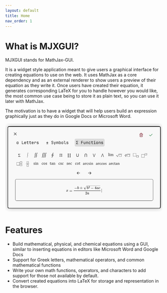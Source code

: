 ```yaml
---
layout: default
title: Home
nav_order: 1
---
```


# What is MJXGUI?
MJXGUI stands for MathJax-GUI.

It is a widget style application meant to give users a graphical interface for creating equations to use on the web. It uses MathJax as a core dependency and as an external renderer to show users a preview of their equation as they write it. Once users have created their equation, it generates corresponding LaTeX for you to handle however you would like, the most common use case being to store it as plain text, so you can use it later with MathJax.

The motivation is to have a widget that will help users build an expression graphically just as they do in Google Docs or Microsoft Word.

![MJXGUI Editor Window](media/mjxgui-editor.png)

# Features
- Build mathematical, physical, and chemical equations using a GUI, similar to inserting equations in editors like Microsoft Word and Google Docs
- Support for Greek letters, mathematical operators, and common mathematical functions
- Write your own math functions, operators, and characters to add support for those not available by default.
- Convert created equations into LaTeX for storage and representation in the browser.
